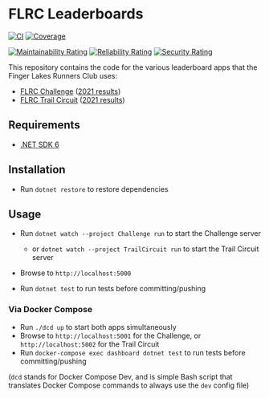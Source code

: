 # FLRC Leaderboards

[![CI](https://github.com/FingerLakesRunnersClub/Leaderboards/actions/workflows/CI.yml/badge.svg)](https://github.com/FingerLakesRunnersClub/Leaderboards/actions/workflows/CI.yml)
[![Coverage](https://sonarcloud.io/api/project_badges/measure?project=FingerLakesRunnersClub_Leaderboards&metric=coverage)](https://sonarcloud.io/summary/new_code?id=FingerLakesRunnersClub_Leaderboards)

[![Maintainability Rating](https://sonarcloud.io/api/project_badges/measure?project=FingerLakesRunnersClub_Leaderboards&metric=sqale_rating)](https://sonarcloud.io/summary/new_code?id=FingerLakesRunnersClub_Leaderboards)
[![Reliability Rating](https://sonarcloud.io/api/project_badges/measure?project=FingerLakesRunnersClub_Leaderboards&metric=reliability_rating)](https://sonarcloud.io/summary/new_code?id=FingerLakesRunnersClub_Leaderboards)
[![Security Rating](https://sonarcloud.io/api/project_badges/measure?project=FingerLakesRunnersClub_Leaderboards&metric=security_rating)](https://sonarcloud.io/summary/new_code?id=FingerLakesRunnersClub_Leaderboards)

This repository contains the code for the various leaderboard apps that the Finger Lakes Runners Club uses:
- [FLRC Challenge](https://challenge.fingerlakesrunners.org) ([2021 results](https://2021.challenge.fingerlakesrunners.org))
- [FLRC Trail Circuit](https://trailcircuit.fingerlakesrunners.org) ([2021 results](https://2021.trailcircuit.fingerlakesrunners.org))

## Requirements

- [.NET SDK 6](https://dotnet.microsoft.com/download/dotnet/6.0)

## Installation

- Run `dotnet restore` to restore dependencies

## Usage

- Run `dotnet watch --project Challenge run` to start the Challenge server
  - or `dotnet watch --project TrailCircuit run` to start the Trail Circuit server

- Browse to `http://localhost:5000`
- Run `dotnet test` to run tests before committing/pushing

### Via Docker Compose

- Run `./dcd up` to start both apps simultaneously
- Browse to `http://localhost:5001` for the Challenge, or `http://localhost:5002` for the Trail Circuit
- Run `docker-compose exec dashboard dotnet test` to run tests before committing/pushing

(`dcd` stands for Docker Compose Dev, and is simple Bash script that translates Docker Compose commands to always use the `dev` config file)